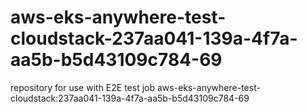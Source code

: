 # aws-eks-anywhere-test-cloudstack-237aa041-139a-4f7a-aa5b-b5d43109c784-69
repository for use with E2E test job aws-eks-anywhere-test-cloudstack:237aa041-139a-4f7a-aa5b-b5d43109c784-69
